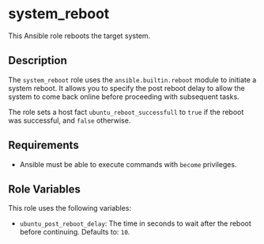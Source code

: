 # system_reboot

This Ansible role reboots the target system.

## Description

The `system_reboot` role uses the `ansible.builtin.reboot` module to initiate a system reboot. It allows you to specify the post reboot delay to allow the system to come back online before proceeding with subsequent tasks.

The role sets a host fact `ubuntu_reboot_successfull` to `true` if the reboot was successful, and `false` otherwise.

## Requirements

- Ansible must be able to execute commands with `become` privileges.

## Role Variables

This role uses the following variables:

- `ubuntu_post_reboot_delay`: The time in seconds to wait after the reboot before continuing. Defaults to: `10`.
